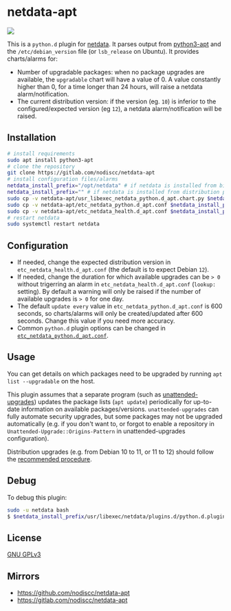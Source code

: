 # netdata-apt

![](https://gitlab.com/nodiscc/toolbox/-/raw/master/DOC/SCREENSHOTS/QS3AbE3.png)

This is a `python.d` plugin for [netdata](https://my-netdata.io/). It parses output from [python3-apt](https://manpages.debian.org/bullseye/apt/apt.8.en.html) and the `/etc/debian_version` file (or `lsb_release` on Ubuntu). It provides charts/alarms for:
- Number of upgradable packages: when no package upgrades are available, the `upgradable` chart will have a value of 0. A value constantly higher than 0, for a time longer than 24 hours, will raise a netdata alarm/notification.
- The current distribution version: if the version (eg. `10`) is inferior to the configured/expected version (eg `12`), a netdata alarm/notification will be raised.


## Installation

```bash
# install requirements
sudo apt install python3-apt
# clone the repository
git clone https://gitlab.com/nodiscc/netdata-apt
# install configuration files/alarms
netdata_install_prefix="/opt/netdata" # if netdata is installed from binary/.run script
netdata_install_prefix="" # if netdata is installed from distribution packages
sudo cp -v netdata-apt/usr_libexec_netdata_python.d_apt.chart.py $netdata_install_prefix/usr/libexec/netdata/python.d/apt.chart.py
sudo cp -v netdata-apt/etc_netdata_python.d_apt.conf $netdata_install_prefix/etc/netdata/python.d/apt.conf
sudo cp -v netdata-apt/etc_netdata_health.d_apt.conf $netdata_install_prefix/etc/netdata/health.d/apt.conf
# restart netdata
sudo systemctl restart netdata
```


## Configuration

- If needed, change the expected distribution version in `etc_netdata_health.d_apt.conf` (the default is to expect Debian `12`).
- If needed, change the duration for which available upgrades can be `> 0` without trigerring an alarm in `etc_netdata_health.d_apt.conf` (`lookup:` setting). By default a warning will only be raised if the number of available upgrades is `> 0` for one day.
- The default `update every` value in `etc_netdata_python.d_apt.conf` is 600 seconds, so charts/alarms will only be created/updated after 600 seconds. Change this value if you need more accuracy.
- Common `python.d` plugin options can be changed in [`etc_netdata_python.d_apt.conf`](etc_netdata_python.d_apt.conf).

## Usage

You can get details on which packages need to be upgraded by running `apt list --upgradable` on the host.

This plugin assumes that a separate program (such as [unattended-upgrades](https://wiki.debian.org/UnattendedUpgrades)) updates the package lists (`apt update`) periodically for up-to-date information on available packages/versions. `unattended-upgrades` can fully automate security upgrades, but some packages may not be upgraded automatically (e.g. if you don't want to, or forgot to enable a repository in `Unattended-Upgrade::Origins-Pattern` in unattended-upgrades configuration).

Distribution upgrades (e.g. from Debian 10 to 11, or 11 to 12) should follow the [recommended procedure](https://debian-handbook.info/browse/stable/sect.dist-upgrade.html).



## Debug

To debug this plugin:

```bash
sudo -u netdata bash
$ $netdata_install_prefix/usr/libexec/netdata/plugins.d/python.d.plugin 1  debug trace apt
```

## License

[GNU GPLv3](LICENSE)

## Mirrors

- https://github.com/nodiscc/netdata-apt
- https://gitlab.com/nodiscc/netdata-apt


